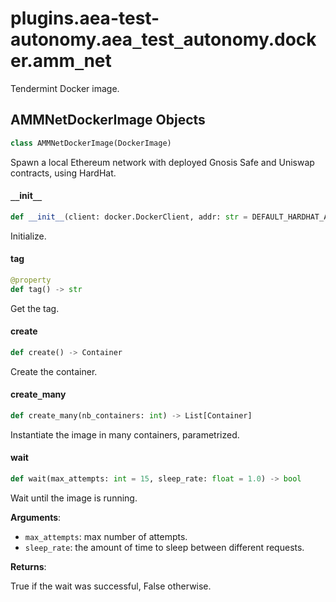<a id="plugins.aea-test-autonomy.aea_test_autonomy.docker.amm_net"></a>

# plugins.aea-test-autonomy.aea`_`test`_`autonomy.docker.amm`_`net

Tendermint Docker image.

<a id="plugins.aea-test-autonomy.aea_test_autonomy.docker.amm_net.AMMNetDockerImage"></a>

## AMMNetDockerImage Objects

```python
class AMMNetDockerImage(DockerImage)
```

Spawn a local Ethereum network with deployed Gnosis Safe and Uniswap contracts, using HardHat.

<a id="plugins.aea-test-autonomy.aea_test_autonomy.docker.amm_net.AMMNetDockerImage.__init__"></a>

#### `__`init`__`

```python
def __init__(client: docker.DockerClient, addr: str = DEFAULT_HARDHAT_ADDR, port: int = DEFAULT_HARDHAT_PORT)
```

Initialize.

<a id="plugins.aea-test-autonomy.aea_test_autonomy.docker.amm_net.AMMNetDockerImage.tag"></a>

#### tag

```python
@property
def tag() -> str
```

Get the tag.

<a id="plugins.aea-test-autonomy.aea_test_autonomy.docker.amm_net.AMMNetDockerImage.create"></a>

#### create

```python
def create() -> Container
```

Create the container.

<a id="plugins.aea-test-autonomy.aea_test_autonomy.docker.amm_net.AMMNetDockerImage.create_many"></a>

#### create`_`many

```python
def create_many(nb_containers: int) -> List[Container]
```

Instantiate the image in many containers, parametrized.

<a id="plugins.aea-test-autonomy.aea_test_autonomy.docker.amm_net.AMMNetDockerImage.wait"></a>

#### wait

```python
def wait(max_attempts: int = 15, sleep_rate: float = 1.0) -> bool
```

Wait until the image is running.

**Arguments**:

- `max_attempts`: max number of attempts.
- `sleep_rate`: the amount of time to sleep between different requests.

**Returns**:

True if the wait was successful, False otherwise.

